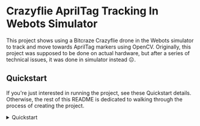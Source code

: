 # Crazyflie AprilTag Tracking In Webots Simulator

This project shows using a Bitcraze Crazyflie drone in the Webots simulator 
to track and move towards AprilTag markers using OpenCV.
Originally, this project was supposed to be done on actual hardware, 
but after a series of technical issues, it was done in simulator instead ☹️.

## Quickstart
If you're just interested in running the project, see these Quickstart details. 
Otherwise, the rest of this README is dedicated to walking through the process of creating the project.
<details>

<summary>Quickstart</summary>

These instructions will get you up and running with this project quickly so you can see it working.
Read the rest of the README if you want to understand how it works.

Make sure you've installed
1. [Webots](https://www.cyberbotics.com/doc/guide/installation-procedure)
2. Python

Clone the project.
```shell
git clone https://github.com/BruceMcRooster/crazyflie-apriltag-tracking.git
cd crazyflie-apriltag-tracking
```

Next, install the Python dependencies for the project.
I recommend first creating a virtual environment, but you can do it without one.

<details>
<summary>Creating a Python virtual environment</summary>

First, create the virtual environment.
```shell
python3 -m venv ./.venv
```
Then activate it for your shell. 
All Python commands you execute will be run in this virtual environment,
keeping your global installation clean of dependencies.
Several different activation scripts will be created, so choose the one that's right for your shell.

**Bash/Zsh**
```shell
source ./.venv/bin/activate
```
**Fish**
```shell
source ./.venv/bin/activate.fish
```
Then continue the dependency installation with this activated.
If you ever need to close the terminal, reactivate by running the `source` command again.

To deactivate this virtual environment, run `deactivate`.
</details>

Run this to install all the dependencies you'll need.
```shell
pip install -r requirements.txt
```

Next, open Webots.

If you have not used Python in Webots before, you might need to set it up.
Follow [these](https://cyberbotics.com/doc/guide/using-python) instructions. 
If you created a virtual environment for the project in the previous step, 
you can point to the Python executable in the .venv folder from the settings window.

```/path/to/crazyflie-apriltag-tracking/.venv/bin/python```

Finally, open the world (`path/to/crazyflie-apriltag-tracking/worlds/world.wbt`) in Webots and hit run.
If you focus on the screen, you should be able to move the AprilTag.
Arrows keys move the AprilTag side to side, W and S move it up and down, and Q and E rotate it.
The drone should track this movement accordingly, or start looking for it if it loses tracking.

</details>
